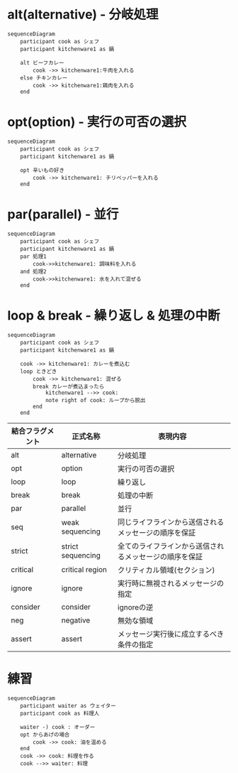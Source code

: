 # alt(alternative) - 分岐処理
```mermaid
sequenceDiagram
    participant cook as シェフ
    participant kitchenware1 as 鍋

    alt ビーフカレー
        cook ->> kitchenware1:牛肉を入れる
    else チキンカレー
        cook ->> kitchenware1:鶏肉を入れる
    end

```
# opt(option) - 実行の可否の選択
```mermaid
sequenceDiagram
    participant cook as シェフ
    participant kitchenware1 as 鍋

    opt 辛いもの好き
        cook ->> kitchenware1: チリペッパーを入れる
    end

```
# par(parallel) - 並行
```mermaid
sequenceDiagram
    participant cook as シェフ
    participant kitchenware1 as 鍋
    par 処理1
        cook->>kitchenware1: 調味料を入れる
    and 処理2
        cook->>kitchenware1: 水を入れて混ぜる
    end

```
# loop & break - 繰り返し & 処理の中断

```mermaid
sequenceDiagram
    participant cook as シェフ
    participant kitchenware1 as 鍋

    cook ->> kitchenware1: カレーを煮込む
    loop ときどき
        cook ->> kitchenware1: 混ぜる
        break カレーが煮込まったら
            kitchenware1 -->> cook: 
            note right of cook: ループから脱出
        end
    end

```

|  結合フラグメント   |  正式名称   |   表現内容  |
| --- | --- | --- |
|alt   |  alternative   |  分岐処理   |
|opt	|option|	実行の可否の選択|
|loop|	loop|	繰り返し|
|break|	break|	処理の中断|
|par|	parallel|	並行|
|seq|	weak sequencing|	同じライフラインから送信されるメッセージの順序を保証|
|strict	|strict sequencing|	全てのライフラインから送信されるメッセージの順序を保証|
|critical|	critical region|	クリティカル領域(セクション)|
|ignore|	ignore	|実行時に無視されるメッセージの指定|
|consider|	consider|	ignoreの逆|
|neg|	negative|	無効な領域|
|assert|assert	|メッセージ実行後に成立するべき条件の指定|

# 練習

```mermaid
sequenceDiagram
    participant waiter as ウェイター
    participant cook as 料理人

    waiter -) cook : オーダー
    opt からあげの場合
        cook ->> cook: 油を温める
    end
    cook ->> cook: 料理を作る
    cook -->> waiter: 料理

```